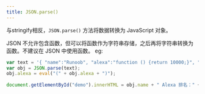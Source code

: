 ```yaml
---
title: JSON.parse()
---
```


与stringify相反，`JSON.parse()` 方法将数据转换为 JavaScript 对象。

JSON 不允许包含函数，但可以将函数作为字符串存储，之后再将字符串转换为函数。不建议在 JSON 中使用函数。
eg:
```js
var text = '{ "name":"Runoob", "alexa":"function () {return 10000;}", "site":"www.runoob.com"}';
var obj = JSON.parse(text);
obj.alexa = eval("(" + obj.alexa + ")");
 
document.getElementById("demo").innerHTML = obj.name + " Alexa 排名：" + obj.alexa();
```